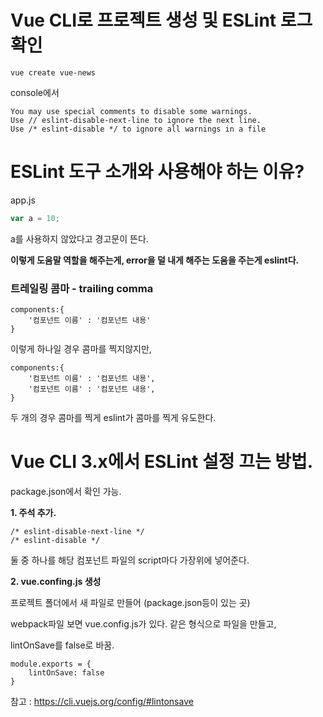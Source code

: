 # Vue CLI로 프로젝트 생성 및 ESLint 로그 확인

```
vue create vue-news
```

console에서

```
You may use special comments to disable some warnings.
Use // eslint-disable-next-line to ignore the next line.
Use /* eslint-disable */ to ignore all warnings in a file
```



# ESLint 도구 소개와 사용해야 하는 이유?

app.js

```javascript
var a = 10;
```

a를 사용하지 않았다고 경고문이 뜬다.

**이렇게 도움말 역할을 해주는게, error을 덜 내게 해주는 도움을 주는게 eslint다.**



### 트레일링 콤마 - trailing comma

```vue
components:{
	'컴포넌트 이름' : '컴포넌트 내용'
}
```

이렇게 하나일 경우 콤마를 찍지않지만,

```vue
components:{
	'컴포넌트 이름' : '컴포넌트 내용',
	'컴포넌트 이름' : '컴포넌트 내용',
}
```

두 개의 경우 콤마를 찍게 eslint가 콤마를 찍게 유도한다.



# Vue CLI 3.x에서 ESLint 설정 끄는 방법.

package.json에서 확인 가능.

<strong>1. 주석 추가.</strong>

```
/* eslint-disable-next-line */
/* eslint-disable */
```

둘 중 하나를 해당 컴포넌트 파일의 script마다 가장위에 넣어준다.



<strong>2. vue.confing.js 생성</strong>

프로젝트 폴더에서 새 파일로 만들어 (package.json등이 있는 곳)

webpack파일 보면 vue.config.js가 있다. 같은 형식으로 파일을 만들고,

lintOnSave를 false로 바꿈.

```
module.exports = {
	lintOnSave: false
}
```

참고 : https://cli.vuejs.org/config/#lintonsave